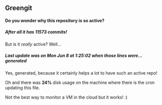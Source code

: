 ## Greengit

#### Do you wonder why this repository is so active?

##### After all it has 11573 commits!

But is it *really* active? Well...

##### Last update was on Mon Jun 8 at 1:25:02 when those lines were... generated

Yes, generated, because it certainly helps a lot to have such an active repo!

Oh and there was **24%** disk usage on the machine
where there is the cron updating this file.

Not the best way to monitor a VM in the cloud but it works! :)

